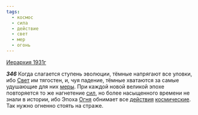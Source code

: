 ```yaml
---
tags:
  - космос
  - сила
  - действие
  - свет
  - мер
  - огонь
---
```


[Иерархия 1931г](https://127.0.0.1:4002/agni/1931)

___346___
Когда слагается ступень эволюции, тёмные напрягают все уловки, ибо [Свет](../../../tags/#свет) им тягостен, и, чуя падение, тёмные хватаются за самые удушающие для них [меры](../../../tags/#мер). При каждой новой великой эпохе повторяется то же нагнетение [сил](../../../tags/#сила), но более насыщенного времени не знали в истории, ибо Эпоха [Огня](../../../tags/#огонь) обнимает все [действия](../../../tags/#действие) [космические](../../../tags/#космос). Так нужно огненно стоять на страже.   

